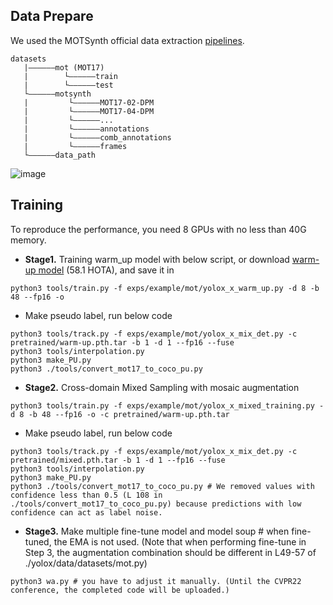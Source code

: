 ## Data Prepare

We used the MOTSynth official data extraction [pipelines](https://github.com/dvl-tum/motsynth-baselinesz).

```
datasets
   |——————mot (MOT17)
   |        └——————train
   |        └——————test
   └——————motsynth
   |         └——————MOT17-02-DPM
   |         └——————MOT17-04-DPM
   |         └——————...
   |         └——————annotations
   |         └——————comb_annotations
   |         └——————frames
   └——————data_path
```
![image](https://user-images.githubusercontent.com/33244972/171125695-38f0b3e7-2a47-42c4-9740-18f530919a2b.png)

## Training

To reproduce the performance, you need 8 GPUs with no less than 40G memory.

- **Stage1.** Training warm_up model with below script, or download [warm-up model](https://drive.google.com/drive/folders/1edc3XEYMQlVSWkuEiGYyBdUAKI5MYz2O?usp=sharing) (58.1 HOTA), and save it in
```
python3 tools/train.py -f exps/example/mot/yolox_x_warm_up.py -d 8 -b 48 --fp16 -o
```
- Make pseudo label, run below code 
```
python3 tools/track.py -f exps/example/mot/yolox_x_mix_det.py -c pretrained/warm-up.pth.tar -b 1 -d 1 --fp16 --fuse
python3 tools/interpolation.py
python3 make_PU.py
python3 ./tools/convert_mot17_to_coco_pu.py
```

- **Stage2.** Cross-domain Mixed Sampling with mosaic augmentation
```
python3 tools/train.py -f exps/example/mot/yolox_x_mixed_training.py -d 8 -b 48 --fp16 -o -c pretrained/warm-up.pth.tar
```
- Make pseudo label, run below code 
```
python3 tools/track.py -f exps/example/mot/yolox_x_mix_det.py -c pretrained/mixed.pth.tar -b 1 -d 1 --fp16 --fuse
python3 tools/interpolation.py
python3 make_PU.py
python3 ./tools/convert_mot17_to_coco_pu.py # We removed values with confidence less than 0.5 (L 108 in ./tools/convert_mot17_to_coco_pu.py) because predictions with low confidence can act as label noise.
``` 
- **Stage3.** Make multiple fine-tune model and model soup # when fine-tuned, the EMA is not used.
(Note that when performing fine-tune in Step 3, the augmentation combination should be different in L49-57 of ./yolox/data/datasets/mot.py)

```
python3 wa.py # you have to adjust it manually. (Until the CVPR22 conference, the completed code will be uploaded.)
```
